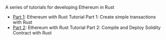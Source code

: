 A series of tutorials for developing Ethereum in Rust

- [Part 1](https://medium.com/@august2079/ethereum-with-rust-tutorial-part-1-create-simple-transactions-with-rust-26d365a7ea93): Ethereum with Rust Tutorial Part 1: Create simple transactions with Rust
- [Part 2](https://medium.com/@august2079/ethereum-with-rust-tutorial-part-2-compile-and-deploy-solidity-contract-with-rust-c3cd16fce8ee): Ethereum with Rust Tutorial Part 2: Compile and Deploy Solidity Contract with Rust


